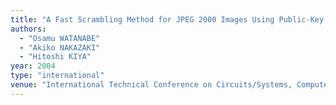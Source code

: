 ```yaml
---
title: "A Fast Scrambling Method for JPEG 2000 Images Using Public-Key Encryption"
authors:
  - "Osamu WATANABE"
  - "Akiko NAKAZAKI"
  - "Hitoshi KIYA"
year: 2004
type: "international"
venue: "International Technical Conference on Circuits/Systems, Computers and Communications, pp. 7F3P-51, Matsushima, Japan, 2004-07-07."
---
```


